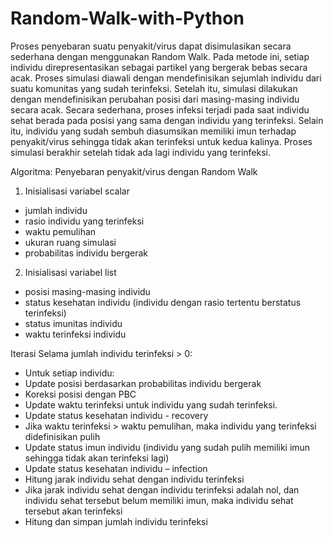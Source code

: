 # Random-Walk-with-Python
Proses penyebaran suatu penyakit/virus dapat disimulasikan secara sederhana dengan menggunakan Random Walk. Pada metode ini, setiap individu direpresentasikan sebagai partikel yang bergerak bebas secara acak. Proses simulasi diawali dengan mendefinisikan sejumlah individu dari suatu komunitas yang sudah terinfeksi. Setelah itu, simulasi dilakukan dengan mendefinisikan perubahan posisi dari masing-masing individu secara acak. Secara sederhana, proses infeksi terjadi pada saat individu sehat berada pada posisi yang sama dengan individu yang terinfeksi. Selain itu, individu yang sudah sembuh diasumsikan memiliki imun terhadap penyakit/virus sehingga tidak akan terinfeksi untuk kedua kalinya. Proses simulasi berakhir setelah tidak ada lagi individu yang terinfeksi.

Algoritma: Penyebaran penyakit/virus dengan Random Walk
1. Inisialisasi variabel scalar
- jumlah individu
- rasio individu yang terinfeksi
- waktu pemulihan
- ukuran ruang simulasi
- probabilitas individu bergerak

2. Inisialisasi variabel list
- posisi masing-masing individu
- status kesehatan individu (individu dengan rasio tertentu berstatus terinfeksi)
- status imunitas individu
- waktu terinfeksi individu

Iterasi
Selama jumlah individu terinfeksi > 0:
- Untuk setiap individu:
- Update posisi berdasarkan probabilitas individu bergerak
- Koreksi posisi dengan PBC
- Update waktu terinfeksi untuk individu yang sudah terinfeksi.
- Update status kesehatan individu - recovery
- Jika waktu terinfeksi > waktu pemulihan, maka individu yang
terinfeksi didefinisikan pulih
- Update status imun individu (individu yang sudah pulih memiliki imun
sehingga tidak akan terinfeksi lagi)
- Update status kesehatan individu – infection
- Hitung jarak individu sehat dengan individu terinfeksi
- Jika jarak individu sehat dengan individu terinfeksi adalah nol,
dan individu sehat tersebut belum memiliki imun, maka individu
sehat tersebut akan terinfeksi
- Hitung dan simpan jumlah individu terinfeksi
